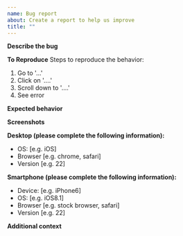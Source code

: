 ```yaml
---
name: Bug report
about: Create a report to help us improve
title: ""
---
```


**Describe the bug**

<!--- A clear and concise description of what the bug is. --->

**To Reproduce**
Steps to reproduce the behavior:

1. Go to '...'
2. Click on '....'
3. Scroll down to '....'
4. See error

**Expected behavior**

<!--- A clear and concise description of what you expected to happen. --->

**Screenshots**

<!---- If applicable, add screenshots to help explain your problem. --->

**Desktop (please complete the following information):**

- OS: [e.g. iOS]
- Browser [e.g. chrome, safari]
- Version [e.g. 22]

**Smartphone (please complete the following information):**

- Device: [e.g. iPhone6]
- OS: [e.g. iOS8.1]
- Browser [e.g. stock browser, safari]
- Version [e.g. 22]

**Additional context**

<!--- Add any other context about the problem here. --->

